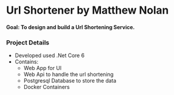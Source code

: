 # Url Shortener by Matthew Nolan

#### Goal: To design and build a Url Shortening Service. 

### Project Details

- Developed used .Net Core 6
- Contains:
  - Web App for UI
  - Web Api to handle the url shortening
  - Postgresql Database to store the data
  - Docker Containers 
 
